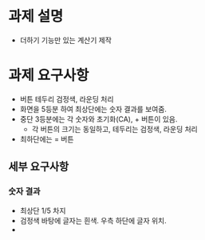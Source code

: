 # 과제 설명
- 더하기 기능만 있는 계산기 제작

# 과제 요구사항
- 버튼 테두리 검정색, 라운딩 처리
- 화면을 5등분 하여 최상단에는 숫자 결과를 보여줌.
- 중단 3등분에는 각 숫자와 초기화(CA), + 버튼이 있음.
    - 각 버튼의 크기는 동일하고, 테두리는 검정색, 라운딩 처리
- 최하단에는 = 버튼

## 세부 요구사항
### 숫자 결과
- 최상단 1/5 차지
- 검정색 바탕에 글자는 흰색. 우측 하단에 글자 위치.
- 